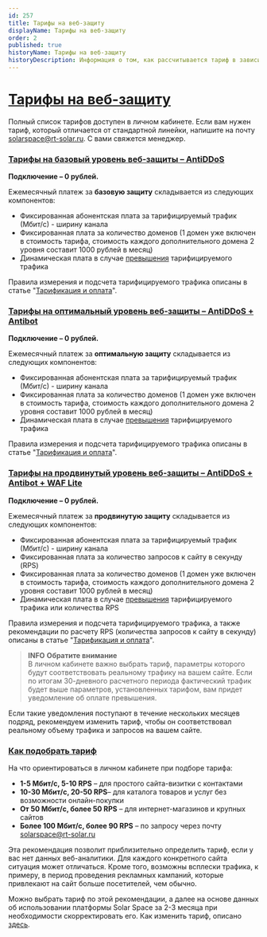```yaml
---
id: 257
title: Тарифы на веб-защиту
displayName: Тарифы на веб-защиту
order: 2
published: true
historyName: Тарифы на веб-защиту
historyDescription: Информация о том, как рассчитывается тариф в зависимости от выбранного уровня веб-защиты
---
```


# [Тарифы на веб-защиту](tariffs-on-web-protection)

Полный список тарифов доступен в личном кабинете. Если вам нужен тариф, который отличается от стандартной линейки, напишите на почту solarspace@rt-solar.ru. С вами свяжется менеджер.

### [Тарифы на базовый уровень веб-защиты – AntiDDoS](tariffs-on-basic-level-of-web-protection)

**Подключение – 0 рублей.**

Ежемесячный платеж за **базовую защиту** складывается из следующих компонентов:
- Фиксированная абонентская плата за тарифицируемый трафик (Мбит/с) - ширину канала <br/>
- Фиксированная плата за количество доменов (1 домен уже включен в стоимость тарифа, стоимость каждого дополнительного домена 2 уровня составит 1000 рублей в месяц) <br/>
- Динамическая плата в случае [превышения]([256]) тарифицируемого трафика <br/>

Правила измерения и подсчета тарифицируемого трафика описаны в статье "[Тарификация и оплата]([256])". 

### [Тарифы на оптимальный уровень веб-защиты – AntiDDoS + Antibot](tariffs-on-optimal-level-of-web-protection-antiddos-antibot)

**Подключение – 0 рублей.**

Ежемесячный платеж за **оптимальную защиту** складывается из следующих компонентов:
- Фиксированная абонентская плата за тарифицируемый трафик (Мбит/с) - ширину канала <br/>
- Фиксированная плата за количество доменов (1 домен уже включен в стоимость тарифа, стоимость каждого дополнительного домена 2 уровня составит 1000 рублей в месяц) <br/>
- Динамическая плата в случае [превышения]([256]) тарифицируемого трафика <br/>

Правила измерения и подсчета тарифицируемого трафика описаны в статье "[Тарификация и оплата]([256])".

### [Тарифы на продвинутый уровень веб-защиты – AntiDDoS + Antibot + WAF Lite](tariffs-on-advanced-level-of-web-protection-antiddos-antibot-waf)

**Подключение – 0 рублей.**

Ежемесячный платеж за **продвинутую защиту** складывается из следующих компонентов:
- Фиксированная абонентская плата за тарифицируемый трафик (Мбит/с) - ширину канала <br/>
- Фиксированная плата за количество запросов к сайту в секунду (RPS) <br/>
- Фиксированная плата за количество доменов (1 домен уже включен в стоимость тарифа, стоимость каждого дополнительного домена 2 уровня составит 1000 рублей в месяц) <br/>
- Динамическая плата в случае [превышения]([256]) тарифицируемого трафика или количества RPS <br/>

Правила измерения и подсчета тарифицируемого трафика, а также рекомендации по расчету RPS (количества запросов к сайту в секунду) описаны в статье "[Тарификация и оплата]([256])".  

> **INFO**
> **Обратите внимание**  
> В личном кабинете важно выбрать тариф, параметры которого будут соответствовать реальному трафику на вашем сайте. Если по итогам 30-дневного расчетного периода фактический трафик будет выше параметров, установленных тарифом, вам придет уведомление об оплате превышения.

Если такие уведомления поступают в течение нескольких месяцев подряд, рекомендуем изменить тариф, чтобы он соответствовал реальному объему трафика и запросов на вашем сайте.

### [Как подобрать тариф](how-to-coose-a-tariff)

На что ориентироваться в личном кабинете при подборе тарифа:
- **1-5 Мбит/с, 5-10 RPS** – для простого сайта-визитки с контактами <br/>
- **10-30 Мбит/с, 20-50 RPS**– для каталога товаров и услуг без возможности онлайн-покупки <br/>
- **От 50 Мбит/с, более 50 RPS** – для интернет-магазинов и крупных сайтов <br/>
- **Более 100 Мбит/с, более 90 RPS** – по запросу через почту solarspace@rt-solar.ru

Эта рекомендация позволит приблизительно определить тариф, если у вас нет данных веб-аналитики. Для каждого конкретного сайта ситуация может отличаться. Кроме того, возможны всплески трафика, к примеру, в период проведения рекламных кампаний, которые привлекают на сайт больше посетителей, чем обычно.

Можно выбрать тариф по этой рекомендации, а далее на основе данных об использовании платформы Solar Space за 2-3 месяца при необходимости скорректировать его. Как изменить тариф, описано [здесь]([258]).